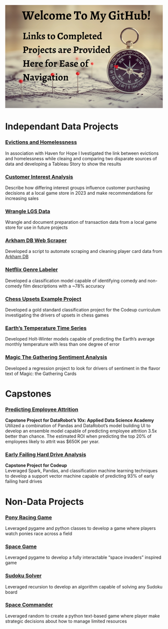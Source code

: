 ![](github_welcome.png)

# Independant Data Projects

### [Evictions and Homelessness](https://github.com/Johndsalas/haven_for_hope_evictions_project/tree/main)
In association with Haven for Hope I Ivestigated the link between evictions and homelessness while cleaing and comparing two disparate sources of data and developing a Tableau Story to show the results

### [Customer Interest Analysis](https://github.com/Johndsalas/customer_interest_analysis)
Describe how differing interest groups influence customer purchasing decisions at a local game store in 2023 and make recommendations for increasing sales

### [Wrangle LGS Data](https://github.com/Johndsalas/wrangle_lgs_data)
Wrangle and document preparation of transaction data from a local game store for use in future projects

### [Arkham DB Web Scraper](https://github.com/Johndsalas/arkham_lcg_scraper)
Developed a script to automate scraping and cleaning player card data from [Arkham DB](https://arkhamdb.com/) 

### [Netflix Genre Labeler](https://github.com/Johndsalas/netflix_genre_labeler/tree/main) 
Developed a classification model capable of identifying comedy and non-comedy film descriptions with a ~78% accuracy

### [Chess Upsets Example Project](https://github.com/Johndsalas/chess_upsets_example_project) 
Developed a gold standard classification project for the Codeup curriculum investigating the drivers of upsets in chess games

### [Earth’s Temperature Time Series](https://github.com/Johndsalas/earths_temperature_time_series) 
Developed Holt-Winter models capable of predicting the Earth’s average monthly temperature with less than one degree of error

### [Magic The Gathering Sentiment Analysis](https://github.com/Johndsalas/Sentiment_Analysis_Magic_The_Gathering)
Developed a regression project to look for drivers of sentiment in the flavor text of Magic: the Gathering Cards

# Capstones

### [Predicting Employee Attrition](https://github.com/Johndsalas/employee_churn)
**Capstone Project for DataRobot’s 10x: Applied Data Science Academy** <br>
Utilized a combination of Pandas and DataRobot’s model building UI to develop an ensemble model capable of predicting employee attrition 3.5x better than chance. The estimated ROI when predicting the top 20% of employees likely to attrit was $650K per year. 

### [Early Failing Hard Drive Analysis](https://github.com/just-keep-spinning/hard-drive-project)
**Capstone Project for Codeup** <br>
Leveraged Spark, Pandas, and classification machine learning techniques to develop a support vector machine capable of predicting 93% of early failing hard drives

# Non-Data Projects

### [Pony Racing Game](https://github.com/Johndsalas/racing_simulator)
Leveraged pygame and python classes to develop a game where players watch ponies race across a field 

### [Space Game](https://github.com/Johndsalas/space_game)
Leveraged pygame to develop a fully interactable “space invaders” inspired game 

### [Sudoku Solver](https://github.com/Johndsalas/Sudoku_Solver)
Leveraged recursion to develop an algorithm capable of solving any Sudoku board 

### [Space Commander](https://github.com/Johndsalas/space_commander)
Leveraged random to create a python text-based game where player make strategic decisions about how to manage limited resources
